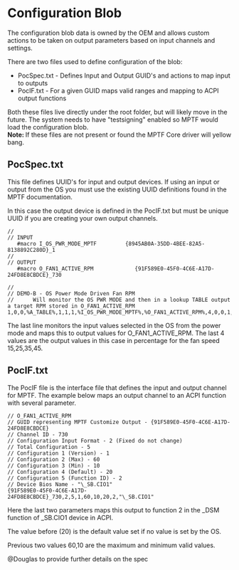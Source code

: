 # Configuration Blob
The configuration blob data is owned by the OEM and allows custom actions to be taken on output parameters based on input channels and settings.

There are two files used to define configuration of the blob:
 - PocSpec.txt -  Defines Input and Output GUID's and actions to map input to outputs
 - PocIF.txt - For a given GUID maps valid ranges and mapping to ACPI output functions

Both these files live directly under the root folder, but will likely move in the future. The system needs to have "testsigning" enabled so MPTF would load the configuration blob.
<br><b>Note: </b> If these files are not present or found the MPTF Core driver will yellow bang.

 ## PocSpec.txt
This file defines UUID's for input and output devices. If using an input or output from the OS you must use the existing UUID definitions found in the MPTF documentation.

In this case the output device is defined in the PocIF.txt but must be unique UUID if you are creating your own output channels.

```
//
// INPUT
   #macro I_OS_PWR_MODE_MPTF         {8945AB0A-35DD-4BEE-82A5-8138892C280D}_1
//
// OUTPUT
   #macro O_FAN1_ACTIVE_RPM           	{91F589E0-45F0-4C6E-A17D-24FD8E8CBDCE}_730

//
// DEMO-B - OS Power Mode Driven Fan RPM
//		Will monitor the OS PWR MODE and then in a lookup TABLE output a target RPM stored in O_FAN1_ACTIVE_RPM
1,0,0,%A_TABLE%,1,1,1,%I_OS_PWR_MODE_MPTF%,%O_FAN1_ACTIVE_RPM%,4,0,0,1,3,5,7,2,4,6,7,15,25,35,45
```

The last line monitors the input values selected in the OS from the power mode and maps this to output values for O_FAN1_ACTIVE_RPM. The last 4 values are the output values in this case in percentage for the fan speed 15,25,35,45.

## PocIF.txt
The PocIF file is the interface file that defines the input and output channel for MPTF. The example below maps an output channel to an ACPI function with several parameter.

```
// O_FAN1_ACTIVE_RPM
// GUID representing MPTF Customize Output - {91F589E0-45F0-4C6E-A17D-24FD8E8CBDCE}
// Channel ID - 730
// Configuration Input Format - 2 (Fixed do not change)
// Total Configuration - 5
// Configuration 1 (Version) - 1
// Configuration 2 (Max) - 60
// Configuration 3 (Min) - 10
// Configuration 4 (Default) - 20
// Configuration 5 (Function ID) - 2
// Device Bios Name - "\_SB.CIO1"
{91F589E0-45F0-4C6E-A17D-24FD8E8CBDCE}_730,2,5,1,60,10,20,2,"\_SB.CIO1"
```

Here the last two parameters maps this output to function 2 in the _DSM function of \_SB.CIO1 device in ACPI.

The value before (20) is the default value set if no value is set by the OS.

Previous two values 60,10 are the maximum and minimum valid values.

@Douglas to provide further details on the spec